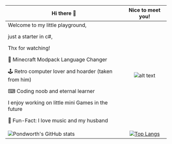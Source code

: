 | Hi there 👋   | Nice to meet you!          |
| ------------- |:-------------:|
| Welcome to my little playground, <p>just a starter in c#, <p>Thx for watching! <p>🧊 Minecraft Modpack Language Changer <p>🕹️ Retro computer lover and hoarder (taken from him) <p>⌨ Coding noob and eternal learner <p>I enjoy working on little mini Games in the future <p>🎉 Fun-Fact: I love music and my husband| ![alt text](https://pondworth.de/file/i/b5f51151d862152.png "Just Pondworth") 
| ![Pondworth's GitHub stats](https://github-readme-stats.vercel.app/api?username=pondworth&show_icons=true&theme=radical) | [![Top Langs](https://github-readme-stats.vercel.app/api/top-langs/?username=pondworth&layout=compact)](https://github.com/anuraghazra/github-readme-stats) 

 
<!--
**Pondworth/Pondworth** is a ✨ _special_ ✨ repository because its `README.md` (this file) appears on your GitHub profile.

Here are some ideas to get you started:

- 🔭 I’m currently working on ...
- 🌱 I’m currently learning ...
- 👯 I’m looking to collaborate on ...
- 🤔 I’m looking for help with ...
- 💬 Ask me about ...
- 📫 How to reach me: ...
- 😄 Pronouns: ...
- ⚡ Fun fact: ...
-->
